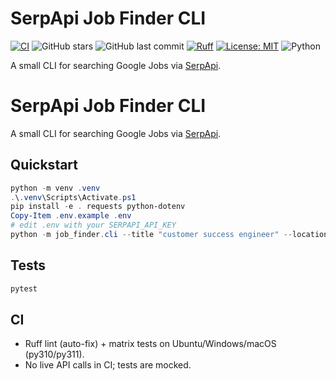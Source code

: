 # SerpApi Job Finder CLI

[![CI](https://github.com/ryanmurphy-hub/serpapi-job-finder-cli/actions/workflows/ci.yml/badge.svg)](https://github.com/ryanmurphy-hub/serpapi-job-finder-cli/actions/workflows/ci.yml)
![GitHub stars](https://img.shields.io/github/stars/ryanmurphy-hub/serpapi-job-finder-cli?style=social)
![GitHub last commit](https://img.shields.io/github/last-commit/ryanmurphy-hub/serpapi-job-finder-cli)
[![Ruff](https://img.shields.io/badge/linting-ruff-blueviolet)](https://github.com/astral-sh/ruff)
[![License: MIT](https://img.shields.io/badge/License-MIT-yellow.svg)](https://opensource.org/licenses/MIT)
![Python](https://img.shields.io/badge/python-3.10%2B-blue)

A small CLI for searching Google Jobs via [SerpApi](https://serpapi.com).



# SerpApi Job Finder CLI

A small CLI for searching Google Jobs via [SerpApi](https://serpapi.com).

## Quickstart
```powershell
python -m venv .venv
.\.venv\Scripts\Activate.ps1
pip install -e . requests python-dotenv
Copy-Item .env.example .env
# edit .env with your SERPAPI_API_KEY
python -m job_finder.cli --title "customer success engineer" --location "United States" --remote --limit 10
```

## Tests
```powershell
pytest
```

## CI
- Ruff lint (auto-fix) + matrix tests on Ubuntu/Windows/macOS (py310/py311).
- No live API calls in CI; tests are mocked.
